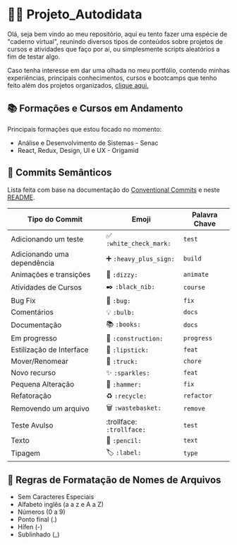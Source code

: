 # 🤏😎 Projeto_Autodidata
 Olá, seja bem vindo ao meu repositório, aqui eu tento fazer uma espécie de "caderno virtual", reunindo diversos tipos de conteúdos sobre projetos de cursos e atividades que faço por aí, ou simplesmente scripts aleatórios a fim de testar algo.

 Caso tenha interesse em dar uma olhada no meu portfólio, contendo minhas experiências, principais conhecimentos, cursos e bootcamps que tenho feito além dos projetos organizados, [clique aqui.](https://otaviomendessantos.github.io/Sites_Portifolio/index.html) 
 
## 📚 Formações e Cursos em Andamento
Principais formações que estou focado no momento:
 - Análise e Desenvolvimento de Sistemas - Senac
 - React, Redux, Design, UI e UX - Origamid

## 📑 Commits Semânticos
Lista feita com base na documentação do [Conventional Commits](https://www.conventionalcommits.org/pt-br/v1.0.0/) e neste [README](https://github.com/iuricode/padroes-de-commits).

 Tipo do Commit | Emoji | Palavra Chave
 -------------- | ----- | -------------
 Adicionando um teste |	✅ `:white_check_mark:`	| `test`
 Adicionando uma dependência	|➕ `:heavy_plus_sign:` |	`build`
 Animações e transições	| 💫 `:dizzy:` | `animate`
 Atividades  de Cursos | ✒️ `:black_nib:` | `course`
 Bug Fix | 🐛 `:bug:`	| `fix`
 Comentários | 💡 `:bulb:` | `docs`
 Documentação | 📚 `:books:` | `docs`
 Em progresso |	🚧 `:construction:` | `progress`
 Estilização de Interface | 💄 `:lipstick:` | `feat`
 Mover/Renomear |	🚚 `:truck:`	| `chore`
 Novo recurso | ✨ `:sparkles:`| `feat`
 Pequena Alteração	| 🔨 `:hammer:`| `fix`
 Refatoração |	♻️ `:recycle:` | `refactor`
 Removendo um arquivo	| 🗑️ `:wastebasket:` |	`remove`
 Teste Avulso | :trollface: `:trollface:` | `test`
 Texto	| 📝 `:pencil:` | `text`
 Tipagem |	🏷️ `:label:` | `type`

## 📁 Regras de Formatação de Nomes de Arquivos 
 - Sem Caracteres Especiais
 - Alfabeto inglês (a a z e A a Z)
 - Números (0 a 9)
 - Ponto final (.)
 - Hífen (-)
 - Sublinhado (_)
   
